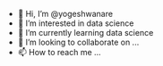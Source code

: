 - 👋 Hi, I’m @yogeshwanare
- 👀 I’m interested in data science
- 🌱 I’m currently learning data science
- 💞️ I’m looking to collaborate on ...
- 📫 How to reach me ...

<!---
yogeshwanare/yogeshwanare is a ✨ special ✨ repository because its `README.md` (this file) appears on your GitHub profile.
You can click the Preview link to take a look at your changes.
--->
